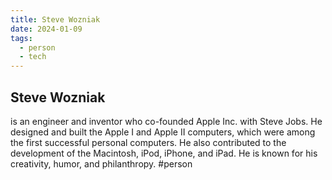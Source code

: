 ```yaml
---
title: Steve Wozniak
date: 2024-01-09
tags:
  - person
  - tech
---
```

## Steve Wozniak 
is an engineer and inventor who co-founded Apple Inc. with Steve Jobs. He designed and built the Apple I and Apple II computers, which were among the first successful personal computers. He also contributed to the development of the Macintosh, iPod, iPhone, and iPad. He is known for his creativity, humor, and philanthropy. #person